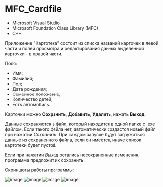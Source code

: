 # MFC_Cardfile
- Microsoft Visual Studio
- Microsoft Foundation Class Library (MFC)
- C++

Приложение "Картотека" состоит из списка названий карточек в левой части и полей просмотра и редактирования данных выделенной карточки - в правой части.

Поля:
- Имя;
- Фамилия;
- Пол;
- Дата рождения;
- Семейное положение;
- Количество детей;
- Есть автомобиль.

Карточки можно **Сохранить**, **Добавить**, **Удалить**, нажать **Выход**.

Данные сохраняются в файл, который находится в одной папке с .exe файлом. Если такого файла нет, автоматически создастся новый файл при нажатии *Сохранить*. При каждом запуске будут загружаться данные из сохраненного файла, если он имеется, иначе список картотеки будет пустой.

Если при нажатии *Выход* остались несохраненные изменения, программа предложит их сохранить.

Скриншоты работы программы:

![image](https://user-images.githubusercontent.com/130607495/231586323-a254ac71-bbe1-444d-bb66-618e3ddf1fd0.png)
![image](https://user-images.githubusercontent.com/130607495/231586448-1310fd5d-be62-4cc5-9880-f43f1b6db1c5.png)
![image](https://user-images.githubusercontent.com/130607495/231586778-1cdc51da-baaa-44eb-b6d8-4b1f5e645996.png)
![image](https://user-images.githubusercontent.com/130607495/231586812-3eafde54-dd24-40c9-8950-f8b4da57d541.png)
